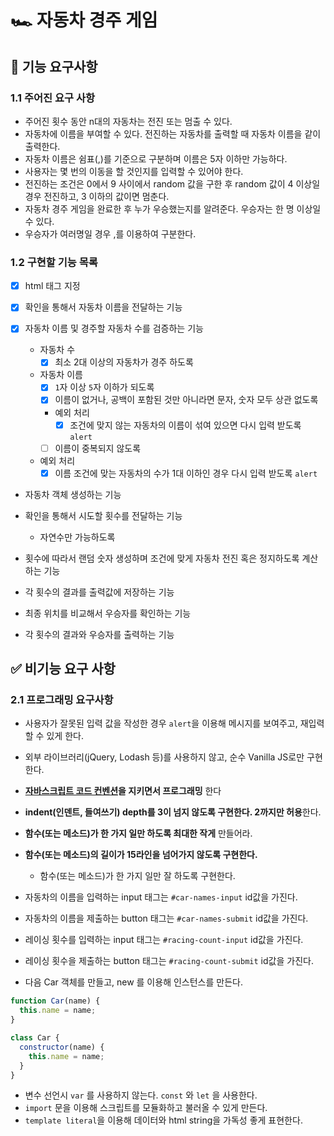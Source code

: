 # 🏎️ 자동차 경주 게임

## 🎯 기능 요구사항

### 1.1 주어진 요구 사항

- 주어진 횟수 동안 n대의 자동차는 전진 또는 멈출 수 있다.
- 자동차에 이름을 부여할 수 있다. 전진하는 자동차를 출력할 때 자동차 이름을 같이 출력한다.
- 자동차 이름은 쉼표(,)를 기준으로 구분하며 이름은 5자 이하만 가능하다.
- 사용자는 몇 번의 이동을 할 것인지를 입력할 수 있어야 한다.
- 전진하는 조건은 0에서 9 사이에서 random 값을 구한 후 random 값이 4 이상일 경우 전진하고, 3 이하의 값이면 멈춘다.
- 자동차 경주 게임을 완료한 후 누가 우승했는지를 알려준다. 우승자는 한 명 이상일 수 있다.
- 우승자가 여러명일 경우 ,를 이용하여 구분한다.

###  1.2 구현할 기능 목록

- [x] html 태그 지정

- [x] 확인을 통해서 자동차 이름을 전달하는 기능

- [x] 자동차 이름 및 경주할 자동차 수를 검증하는 기능

  - 자동차 수
    - [x] 최소 2대 이상의 자동차가 경주 하도록
  - 자동차 이름
    - [x] `1`자 이상 `5`자 이하가 되도록
    - [x] 이름이 없거나, 공백이 포함된 것만 아니라면 문자, 숫자 모두 상관 없도록
    - 예외 처리
    	- [x] 조건에 맞지 않는 자동차의 이름이 섞여 있으면 다시 입력 받도록 `alert` 
    - [ ] 이름이 중복되지 않도록
  - 예외 처리
    - [x] 이름 조건에 맞는 자동차의 수가 1대 이하인 경우 다시 입력 받도록 `alert`

- 자동차 객체 생성하는 기능

- 확인을 통해서 시도할 횟수를 전달하는 기능

  - 자연수만 가능하도록
  
- 횟수에 따라서 랜덤 숫자 생성하며 조건에 맞게 자동차 전진 혹은 정지하도록 계산하는 기능

- 각 횟수의 결과를 출력값에 저장하는 기능

- 최종 위치를 비교해서 우승자를 확인하는 기능

- 각 횟수의 결과와 우승자를 출력하는 기능

  

## ✅ 비기능 요구 사항

### 2.1 프로그래밍 요구사항

- 사용자가 잘못된 입력 값을 작성한 경우 `alert`을 이용해 메시지를 보여주고, 재입력할 수 있게 한다.
- 외부 라이브러리(jQuery, Lodash 등)를 사용하지 않고, 순수 Vanilla JS로만 구현한다.
- **[자바스크립트 코드 컨벤션](https://google.github.io/styleguide/jsguide.html)을 지키면서 프로그래밍** 한다
- **indent(인덴트, 들여쓰기) depth를 3이 넘지 않도록 구현한다. 2까지만 허용**한다.
- **함수(또는 메소드)가 한 가지 일만 하도록 최대한 작게** 만들어라.

- **함수(또는 메소드)의 길이가 15라인을 넘어가지 않도록 구현한다.**
  - 함수(또는 메소드)가 한 가지 일만 잘 하도록 구현한다.
- 자동차의 이름을 입력하는 input 태그는 `#car-names-input` id값을 가진다.
- 자동차의 이름을 제출하는 button 태그는 `#car-names-submit` id값을 가진다.
- 레이싱 횟수를 입력하는 input 태그는 `#racing-count-input` id값을 가진다.
- 레이싱 횟수을 제출하는 button 태그는 `#racing-count-submit` id값을 가진다.
- 다음 Car 객체를 만들고, new 를 이용해 인스턴스를 만든다.

```javascript
function Car(name) {
  this.name = name;
}

class Car {
  constructor(name) {
    this.name = name;
  }
}
```

- 변수 선언시 `var` 를 사용하지 않는다. `const` 와 `let` 을 사용한다.
- `import` 문을 이용해 스크립트를 모듈화하고 불러올 수 있게 만든다.
- `template literal`을 이용해 데이터와 html string을 가독성 좋게 표현한다.